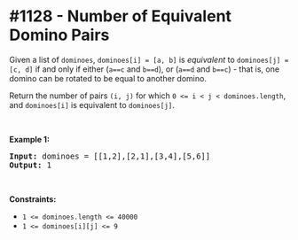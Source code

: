 # \#1128 - Number of Equivalent Domino Pairs
<p>Given a list of <code>dominoes</code>,&nbsp;<code>dominoes[i] = [a, b]</code>&nbsp;is <em>equivalent</em> to <code>dominoes[j] = [c, d]</code>&nbsp;if and only if either (<code>a==c</code> and <code>b==d</code>), or (<code>a==d</code> and <code>b==c</code>) - that is, one domino can be rotated to be equal to another domino.</p>

<p>Return the number of pairs <code>(i, j)</code> for which <code>0 &lt;= i &lt; j &lt; dominoes.length</code>, and&nbsp;<code>dominoes[i]</code> is equivalent to <code>dominoes[j]</code>.</p>

<p>&nbsp;</p>
<p><strong>Example 1:</strong></p>
<pre><strong>Input:</strong> dominoes = [[1,2],[2,1],[3,4],[5,6]]
<strong>Output:</strong> 1
</pre>
<p>&nbsp;</p>
<p><strong>Constraints:</strong></p>

<ul>
	<li><code>1 &lt;= dominoes.length &lt;= 40000</code></li>
	<li><code>1 &lt;= dominoes[i][j] &lt;= 9</code></li>
</ul>